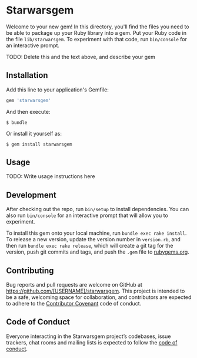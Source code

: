 # Starwarsgem

Welcome to your new gem! In this directory, you'll find the files you need to be able to package up your Ruby library into a gem. Put your Ruby code in the file `lib/starwarsgem`. To experiment with that code, run `bin/console` for an interactive prompt.

TODO: Delete this and the text above, and describe your gem

## Installation

Add this line to your application's Gemfile:

```ruby
gem 'starwarsgem'
```

And then execute:

    $ bundle

Or install it yourself as:

    $ gem install starwarsgem

## Usage

TODO: Write usage instructions here

## Development

After checking out the repo, run `bin/setup` to install dependencies. You can also run `bin/console` for an interactive prompt that will allow you to experiment.

To install this gem onto your local machine, run `bundle exec rake install`. To release a new version, update the version number in `version.rb`, and then run `bundle exec rake release`, which will create a git tag for the version, push git commits and tags, and push the `.gem` file to [rubygems.org](https://rubygems.org).

## Contributing

Bug reports and pull requests are welcome on GitHub at https://github.com/[USERNAME]/starwarsgem. This project is intended to be a safe, welcoming space for collaboration, and contributors are expected to adhere to the [Contributor Covenant](http://contributor-covenant.org) code of conduct.

## Code of Conduct

Everyone interacting in the Starwarsgem project’s codebases, issue trackers, chat rooms and mailing lists is expected to follow the [code of conduct](https://github.com/[USERNAME]/starwarsgem/blob/master/CODE_OF_CONDUCT.md).
